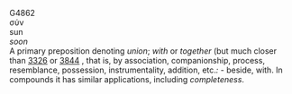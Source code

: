 <body>
  <p>G4862<br>  σύν  <br> sun  <br><i>soon </i><br>A primary preposition denoting <i>union</i>; <i>with</i> or <i>together</i> (but much closer than <a href="g3326.htm">3326</a> or <a href="g3844.htm">3844</a> , that is, by association, companionship, process, resemblance, possession, instrumentality, addition, etc.<i>:</i> - beside, with. In compounds it has similar applications, including <i>completeness</i>.<br></p>
 </body>